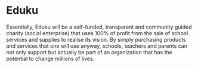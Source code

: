 # Eduku
Essentially, Eduku will be a self-funded, transparent and community guided charity (social enterprise) that uses 100% of profit from the sale of school services and supplies to realise its vision. By simply purchasing products and services that one will use anyway, schools, teachers and parents can not only support but actually be part of an organization that has the potential to change millions of lives.
